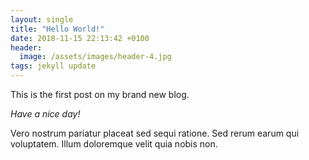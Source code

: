 ```yaml
---
layout: single
title: "Hello World!"
date: 2018-11-15 22:13:42 +0100
header:
  image: /assets/images/header-4.jpg
tags: jekyll update
---
```


This is the first post on my brand new blog.

_Have a nice day!_

Vero nostrum pariatur placeat sed sequi ratione. Sed rerum earum qui voluptatem. Illum doloremque velit quia nobis non.
